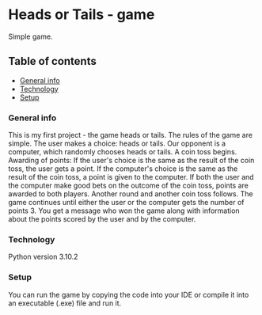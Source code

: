 # Heads or Tails - game
Simple game.

## Table of contents
* [General info](#general-info)
* [Technology](#technology)
* [Setup](#setup)

### General info
This is my first project - the game heads or tails.
The rules of the game are simple.
The user makes a choice: heads or tails.
Our opponent is a computer, which randomly chooses heads or tails. 
A coin toss begins.
Awarding of points:
If the user's choice is the same as the result of the coin toss, the user gets a point. 
If the computer's choice is the same as the result of the coin toss, a point is given to the computer.
If both the user and the computer make good bets on the outcome of the coin toss, points are awarded to both players.
Another round and another coin toss follows.
The game continues until either the user or the computer gets the number of points 3.
You get a message who won the game along with information about the points scored by the user and by the computer.

### Technology
Python version 3.10.2

### Setup
You can run the game by copying the code into your IDE or compile it into an executable (.exe) file and run it.
